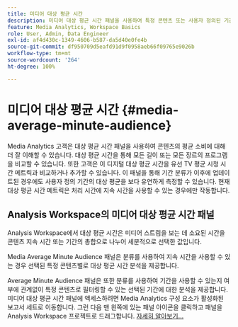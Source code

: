 ```yaml
---
title: 미디어 대상 평균 시간
description: 미디어 대상 평균 시간 패널을 사용하여 특정 콘텐츠 또는 사용자 정의된 기간 전체에 대해 대상 평균 시간을 분석하는 방법에 대해 알아봅니다.
feature: Media Analytics, Workspace Basics
role: User, Admin, Data Engineer
exl-id: af4d430c-1349-4606-b587-da5d40e0fe4b
source-git-commit: df950709d5eafd91d9f0958aeb66f09765e9026b
workflow-type: tm+mt
source-wordcount: '264'
ht-degree: 100%

---
```


# 미디어 대상 평균 시간 {#media-average-minute-audience}

Media Analytics 고객은 대상 평균 시간 패널을 사용하여 콘텐츠의 평균 소비에 대해 더 잘 이해할 수 있습니다. 대상 평균 시간을 통해 모든 길이 또는 모든 장르의 프로그램을 비교할 수 있습니다. 또한 고객은 이 디지털 대상 평균 시간을 유선 TV 평균 시청 시간 메트릭과 비교하거나 추가할 수 있습니다. 이 패널을 통해 기간 분류가 이후에 업데이트된 경우에도 사용자 정의 기간의 대상 평균을 보다 유연하게 측정할 수 있습니다. 현재 대상 평균 시간 메트릭은 처리 시간에 지속 시간을 사용할 수 있는 경우에만 작동합니다.

## Analysis Workspace의 미디어 대상 평균 시간 패널

Analysis Workspace에서 대상 평균 시간은 미디어 스트림을 보는 데 소요된 시간을 콘텐츠 지속 시간 또는 기간의 총합으로 나누어 세분적으로 선택한 값입니다.


Media Average Minute Audience 패널은 분류를 사용하여 지속 시간을 사용할 수 있는 경우 선택된 특정 콘텐츠별로 대상 평균 시간 분석을 제공합니다.

Average Minute Audience 패널은 또한 분류를 사용하여 기간을 사용할 수 있는지 여부에 관계없이 특정 콘텐츠로 필터링할 수 있는 선택된 기간에 대한 분석을 제공합니다. 미디어 대상 평균 시간 패널에 액세스하려면 Media Analytics 구성 요소가 활성화된 보고서 세트로 이동합니다. 그런 다음 맨 왼쪽에 있는 패널 아이콘을 클릭하고 패널을 Analysis Workspace 프로젝트로 드래그합니다. [자세히 알아보기...](https://experienceleague.adobe.com/docs/analytics/analyze/analysis-workspace/panels/average-minute-audience-panel.html?lang=ko-KR)
